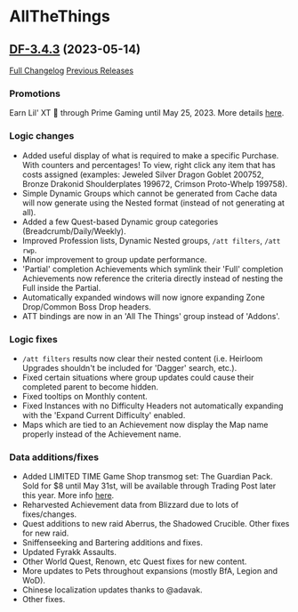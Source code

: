# AllTheThings

## [DF-3.4.3](https://github.com/DFortun81/AllTheThings/tree/DF-3.4.3) (2023-05-14)
[Full Changelog](https://github.com/DFortun81/AllTheThings/compare/DF-3.4.2...DF-3.4.3) [Previous Releases](https://github.com/DFortun81/AllTheThings/releases)


### Promotions

Earn Lil' XT 🤖 through Prime Gaming until May 25, 2023. More details [here](https://worldofwarcraft.blizzard.com/en-us/news/23938292).


### Logic changes

- Added useful display of what is required to make a specific Purchase. With counters and percentages! To view, right click any item that has costs assigned (examples: Jeweled Silver Dragon Goblet 200752, Bronze Drakonid Shoulderplates 199672, Crimson Proto-Whelp 199758).
- Simple Dynamic Groups which cannot be generated from Cache data will now generate using the Nested format (instead of not generating at all).
- Added a few Quest-based Dynamic group categories (Breadcrumb/Daily/Weekly).
- Improved Profession lists, Dynamic Nested groups, `/att filters`, `/att rwp`.
- Minor improvement to group update performance.
- 'Partial' completion Achievements which symlink their 'Full' completion Achievements now reference the criteria directly instead of nesting the Full inside the Partial.
- Automatically expanded windows will now ignore expanding Zone Drop/Common Boss Drop headers.
- ATT bindings are now in an 'All The Things' group instead of 'Addons'.


### Logic fixes

- `/att filters` results now clear their nested content (i.e. Heirloom Upgrades shouldn't be included for 'Dagger' search, etc.).
- Fixed certain situations where group updates could cause their completed parent to become hidden.
- Fixed tooltips on Monthly content.
- Fixed Instances with no Difficulty Headers not automatically expanding with the 'Expand Current Difficulty' enabled.
- Maps which are tied to an Achievement now display the Map name properly instead of the Achievement name.


### Data additions/fixes

- Added LIMITED TIME Game Shop transmog set: The Guardian Pack. Sold for $8 until May 31st, will be available through Trading Post later this year. More info [here](https://www.wowhead.com/news/the-guardian-pack-medivh-inspired-transmog-set-on-in-game-shop-through-may-31st-332760).
- Reharvested Achievement data from Blizzard due to lots of fixes/changes.
- Quest additions to new raid Aberrus, the Shadowed Crucible. Other fixes for new raid.
- Sniffenseeking and Bartering additions and fixes.
- Updated Fyrakk Assaults.
- Other World Quest, Renown, etc Quest fixes for new content.
- More updates to Pets throughout expansions (mostly BfA, Legion and WoD).
- Chinese localization updates thanks to @adavak.
- Other fixes.
